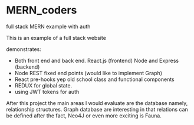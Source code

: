 # MERN_coders
full stack MERN example with auth


This is an example of a full stack website

demonstrates:
 - Both front end and back end. React.js (frontend) Node and Express (backend)
 - Node REST fixed end points (would like to implement Graph)
 - React pre-hooks yep old school class and functional components
 - REDUX for global state.
 - using JWT tokens for auth
 
After this project the main areas I would evaluate are the database namely, relationship
structures. Graph database are interesting in that relations can be defined after the fact,
Neo4J or even more exciting is Fauna.



 
